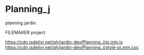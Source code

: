 # Planning_j
 planning jardin

FILEMAKER project

https://cdn.jsdelivr.net/gh/jardin-dev/Planning_j/pj.min.js
https://cdn.jsdelivr.net/gh/jardin-dev/Planning_j/style-pj.min.css